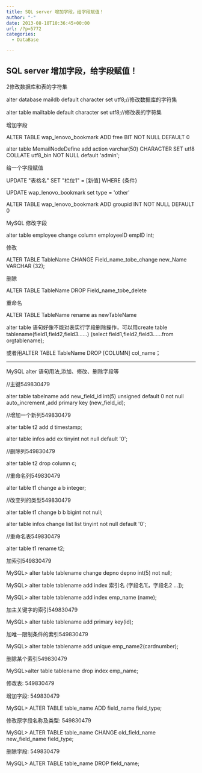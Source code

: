 ```yaml
---
title: SQL server 增加字段，给字段赋值！
author: "-"
date: 2013-08-10T10:36:45+00:00
url: /?p=5772
categories:
  - DataBase

---
```

## SQL server 增加字段，给字段赋值！
2修改数据库和表的字符集
  
alter database maildb default character set utf8;//修改数据库的字符集
  
alter table mailtable default character set utf8;//修改表的字符集

增加字段
  
ALTER TABLE wap_lenovo_bookmark ADD free BIT NOT NULL DEFAULT 0

alter table MemailNodeDefine add action varchar(50) CHARACTER SET utf8 COLLATE utf8_bin NOT NULL default 'admin';

给一个字段赋值
  
UPDATE "表格名" SET "栏位1" = [新值] WHERE {条件}

UPDATE wap_lenovo_bookmark set type = 'other'

ALTER TABLE wap_lenovo_bookmark ADD groupid INT NOT NULL DEFAULT 0

MySQL 修改字段
  
alter   table   employee   change   column   employeeID   empID   int;

修改
  
ALTER   TABLE   TableName   CHANGE   Field_name_tobe_change   new_Name   VARCHAR   (32);
  
删除
  
ALTER   TABLE   TableName   DROP   Field_name_tobe_delete
  
重命名
  
ALTER   TABLE   TableName   rename   as   newTableName

alter   table   语句好像不能对表实行字段删除操作，可以用create   table   tablename(field1,field2,field3......)   (select   field1,field2,field3......from   orgtablename);
  
或者用ALTER   TABLE   TableName   DROP   [COLUMN]   col_name；
  
---------------------
  
MySQL alter 语句用法,添加、修改、删除字段等

//主键549830479

alter table tabelname add new_field_id int(5) unsigned default 0 not null auto_increment ,add primary key (new_field_id);
  
//增加一个新列549830479

alter table t2 add d timestamp;
  
alter table infos add ex tinyint not null default '0';
  
//删除列549830479

alter table t2 drop column c;
  
//重命名列549830479

alter table t1 change a b integer;

//改变列的类型549830479

alter table t1 change b b bigint not null;
  
alter table infos change list list tinyint not null default '0';

//重命名表549830479

alter table t1 rename t2;
  
加索引549830479

MySQL> alter table tablename change depno depno int(5) not null;
  
MySQL> alter table tablename add index 索引名 (字段名1[，字段名2 …]);
  
MySQL> alter table tablename add index emp_name (name);
  
加主关键字的索引549830479

MySQL> alter table tablename add primary key(id);
  
加唯一限制条件的索引549830479

MySQL> alter table tablename add unique emp_name2(cardnumber);
  
删除某个索引549830479

MySQL>alter table tablename drop index emp_name;
  
修改表: 549830479

增加字段: 549830479

MySQL> ALTER TABLE table_name ADD field_name field_type;
  
修改原字段名称及类型: 549830479

MySQL> ALTER TABLE table_name CHANGE old_field_name new_field_name field_type;
  
删除字段: 549830479

MySQL> ALTER TABLE table_name DROP field_name;